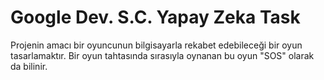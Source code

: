 # Google Dev. S.C. Yapay Zeka Task
Projenin amacı bir oyuncunun bilgisayarla rekabet edebileceği bir oyun tasarlamaktır.
Bir oyun tahtasında sırasıyla oynanan bu oyun "SOS" olarak da bilinir.
